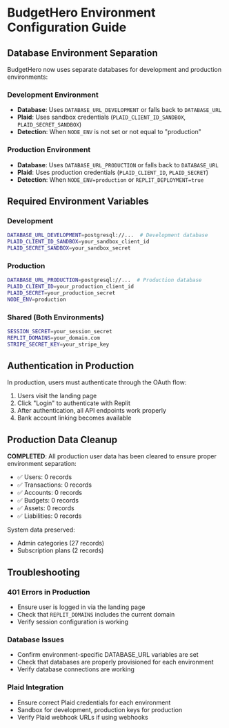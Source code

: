# BudgetHero Environment Configuration Guide

## Database Environment Separation

BudgetHero now uses separate databases for development and production environments:

### Development Environment
- **Database**: Uses `DATABASE_URL_DEVELOPMENT` or falls back to `DATABASE_URL`
- **Plaid**: Uses sandbox credentials (`PLAID_CLIENT_ID_SANDBOX`, `PLAID_SECRET_SANDBOX`)
- **Detection**: When `NODE_ENV` is not set or not equal to "production"

### Production Environment  
- **Database**: Uses `DATABASE_URL_PRODUCTION` or falls back to `DATABASE_URL`
- **Plaid**: Uses production credentials (`PLAID_CLIENT_ID`, `PLAID_SECRET`)
- **Detection**: When `NODE_ENV=production` or `REPLIT_DEPLOYMENT=true`

## Required Environment Variables

### Development
```bash
DATABASE_URL_DEVELOPMENT=postgresql://...  # Development database
PLAID_CLIENT_ID_SANDBOX=your_sandbox_client_id
PLAID_SECRET_SANDBOX=your_sandbox_secret
```

### Production
```bash
DATABASE_URL_PRODUCTION=postgresql://...  # Production database
PLAID_CLIENT_ID=your_production_client_id
PLAID_SECRET=your_production_secret
NODE_ENV=production
```

### Shared (Both Environments)
```bash
SESSION_SECRET=your_session_secret
REPLIT_DOMAINS=your_domain.com
STRIPE_SECRET_KEY=your_stripe_key
```

## Authentication in Production

In production, users must authenticate through the OAuth flow:

1. Users visit the landing page
2. Click "Login" to authenticate with Replit
3. After authentication, all API endpoints work properly
4. Bank account linking becomes available

## Production Data Cleanup

**COMPLETED**: All production user data has been cleared to ensure proper environment separation:
- ✅ Users: 0 records
- ✅ Transactions: 0 records  
- ✅ Accounts: 0 records
- ✅ Budgets: 0 records
- ✅ Assets: 0 records
- ✅ Liabilities: 0 records

System data preserved:
- Admin categories (27 records)
- Subscription plans (2 records)

## Troubleshooting

### 401 Errors in Production
- Ensure user is logged in via the landing page
- Check that `REPLIT_DOMAINS` includes the current domain
- Verify session configuration is working

### Database Issues
- Confirm environment-specific DATABASE_URL variables are set
- Check that databases are properly provisioned for each environment
- Verify database connections are working

### Plaid Integration
- Ensure correct Plaid credentials for each environment
- Sandbox for development, production keys for production
- Verify Plaid webhook URLs if using webhooks